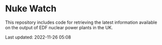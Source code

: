 # Nuke Watch

This repository includes code for retrieving the latest information available on the output of EDF nuclear power plants in the UK.

Last updated: 2022-11-26 05:08